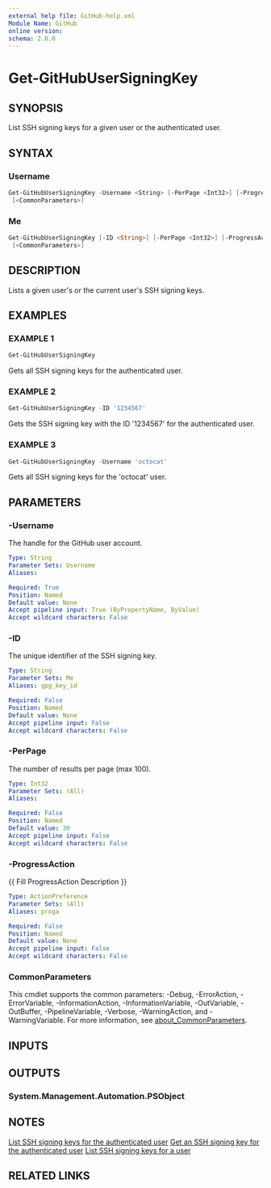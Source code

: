 ```yaml
---
external help file: GitHub-help.xml
Module Name: GitHub
online version:
schema: 2.0.0
---
```


# Get-GitHubUserSigningKey

## SYNOPSIS
List SSH signing keys for a given user or the authenticated user.

## SYNTAX

### Username
```powershell
Get-GitHubUserSigningKey -Username <String> [-PerPage <Int32>] [-ProgressAction <ActionPreference>]
 [<CommonParameters>]
```

### Me
```powershell
Get-GitHubUserSigningKey [-ID <String>] [-PerPage <Int32>] [-ProgressAction <ActionPreference>]
 [<CommonParameters>]
```

## DESCRIPTION
Lists a given user's or the current user's SSH signing keys.

## EXAMPLES

### EXAMPLE 1
```powershell
Get-GitHubUserSigningKey
```

Gets all SSH signing keys for the authenticated user.

### EXAMPLE 2
```powershell
Get-GitHubUserSigningKey -ID '1234567'
```

Gets the SSH signing key with the ID '1234567' for the authenticated user.

### EXAMPLE 3
```powershell
Get-GitHubUserSigningKey -Username 'octocat'
```

Gets all SSH signing keys for the 'octocat' user.

## PARAMETERS

### -Username
The handle for the GitHub user account.

```yaml
Type: String
Parameter Sets: Username
Aliases:

Required: True
Position: Named
Default value: None
Accept pipeline input: True (ByPropertyName, ByValue)
Accept wildcard characters: False
```

### -ID
The unique identifier of the SSH signing key.

```yaml
Type: String
Parameter Sets: Me
Aliases: gpg_key_id

Required: False
Position: Named
Default value: None
Accept pipeline input: False
Accept wildcard characters: False
```

### -PerPage
The number of results per page (max 100).

```yaml
Type: Int32
Parameter Sets: (All)
Aliases:

Required: False
Position: Named
Default value: 30
Accept pipeline input: False
Accept wildcard characters: False
```

### -ProgressAction
{{ Fill ProgressAction Description }}

```yaml
Type: ActionPreference
Parameter Sets: (All)
Aliases: proga

Required: False
Position: Named
Default value: None
Accept pipeline input: False
Accept wildcard characters: False
```

### CommonParameters
This cmdlet supports the common parameters: -Debug, -ErrorAction, -ErrorVariable, -InformationAction, -InformationVariable, -OutVariable, -OutBuffer, -PipelineVariable, -Verbose, -WarningAction, and -WarningVariable. For more information, see [about_CommonParameters](http://go.microsoft.com/fwlink/?LinkID=113216).

## INPUTS

## OUTPUTS

### System.Management.Automation.PSObject
## NOTES
[List SSH signing keys for the authenticated user](https://docs.github.com/rest/users/ssh-signing-keys#list-ssh-signing-keys-for-the-authenticated-user)
[Get an SSH signing key for the authenticated user](https://docs.github.com/rest/users/ssh-signing-keys#get-an-ssh-signing-key-for-the-authenticated-user)
[List SSH signing keys for a user](https://docs.github.com/rest/users/ssh-signing-keys#list-ssh-signing-keys-for-a-user)

## RELATED LINKS

